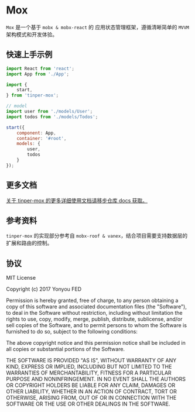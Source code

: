 # Mox

`Mox` 是一个基于 `mobx & mobx-react` 的 应用状态管理框架，遵循清晰简单的 `MVVM` 架构模式和开发体验。

## 快速上手示例

```js
import React from 'react';
import App from './App';

import {
    start,
} from 'tinper-mox';

// model
import user from './models/User';
import todos from './models/Todos';

start({
    component: App,
    container: '#root',
    models: {
        user,
        todos
    }
});
```

## 更多文档

[关于 tinper-mox 的更多详细使用文档请移步仓库 docs 获取。](./docs/0.index.md)

## 参考资料

`tinper-mox` 的实现部分参考自 `mobx-roof & vanex`，结合项目需要支持数据层的扩展和路由的控制。


## 协议

MIT License

Copyright (c) 2017 Yonyou FED

Permission is hereby granted, free of charge, to any person obtaining a copy
of this software and associated documentation files (the "Software"), to deal
in the Software without restriction, including without limitation the rights
to use, copy, modify, merge, publish, distribute, sublicense, and/or sell
copies of the Software, and to permit persons to whom the Software is
furnished to do so, subject to the following conditions:

The above copyright notice and this permission notice shall be included in all
copies or substantial portions of the Software.

THE SOFTWARE IS PROVIDED "AS IS", WITHOUT WARRANTY OF ANY KIND, EXPRESS OR
IMPLIED, INCLUDING BUT NOT LIMITED TO THE WARRANTIES OF MERCHANTABILITY,
FITNESS FOR A PARTICULAR PURPOSE AND NONINFRINGEMENT. IN NO EVENT SHALL THE
AUTHORS OR COPYRIGHT HOLDERS BE LIABLE FOR ANY CLAIM, DAMAGES OR OTHER
LIABILITY, WHETHER IN AN ACTION OF CONTRACT, TORT OR OTHERWISE, ARISING FROM,
OUT OF OR IN CONNECTION WITH THE SOFTWARE OR THE USE OR OTHER DEALINGS IN THE
SOFTWARE.

